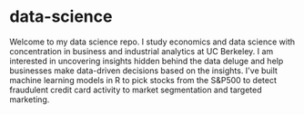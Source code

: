 # data-science
Welcome to my data science repo. I study economics and data science with concentration in business and industrial analytics at UC Berkeley. 
I am interested in uncovering insights hidden behind the data deluge and help businesses make data-driven decisions based on the insights.
I've built machine learning models in R to pick stocks from the S&P500 to detect fraudulent credit card activity to market segmentation and targeted marketing.
